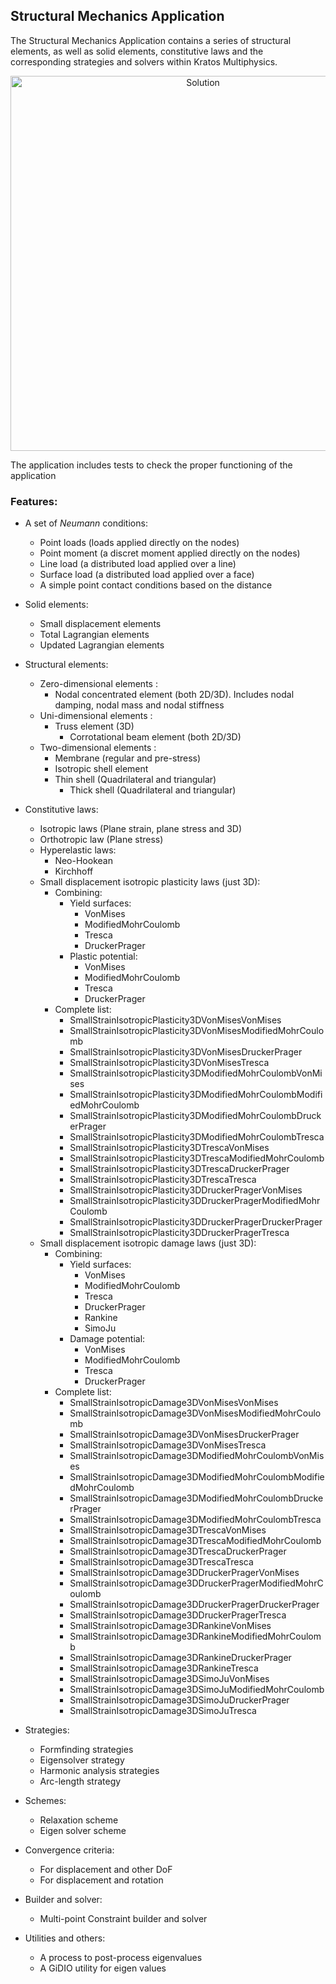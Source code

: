  
## Structural Mechanics Application  
  
The Structural Mechanics Application contains a series of structural elements, as well as solid elements, constitutive laws and the corresponding strategies and solvers within Kratos Multiphysics.  
 
<p align="center"> 
  <img src="https://github.com/KratosMultiphysics/Examples/raw/master/structural_mechanics/validation/beam_roll_up/data/rollup.gif" alt="Solution" style="width: 600px;"/> 
</p> 
  
The application includes tests to check the proper functioning of the application 
  
### Features:  
  
- A set of *Neumann* conditions:
     * Point loads (loads applied directly on the nodes)
     * Point moment (a discret moment applied directly on the nodes) 
     * Line load (a distributed load applied over a line)
     * Surface load (a distributed load applied over a face)
     * A simple point contact conditions based on the distance
     
- Solid elements:
    * Small displacement elements
    * Total Lagrangian elements
    * Updated Lagrangian elements
    
- Structural elements:
    * Zero-dimensional elements :
        * Nodal concentrated element (both 2D/3D). Includes nodal damping, nodal mass and nodal stiffness
    * Uni-dimensional elements :
        * Truss element (3D)
           * Corrotational beam element (both 2D/3D)
    * Two-dimensional elements :
        * Membrane (regular and pre-stress)
        * Isotropic shell element
        * Thin shell (Quadrilateral and triangular)
           * Thick shell (Quadrilateral and triangular)

- Constitutive laws: 
    * Isotropic laws (Plane strain, plane stress and 3D)
    * Orthotropic law (Plane stress)
    * Hyperelastic laws:
        * Neo-Hookean
        * Kirchhoff
    * Small displacement isotropic plasticity laws (just 3D):
        * Combining:
            * Yield surfaces:
                * VonMises
                * ModifiedMohrCoulomb
                * Tresca 
                * DruckerPrager 
            * Plastic potential:
                * VonMises
                * ModifiedMohrCoulomb
                * Tresca
                * DruckerPrager
        * Complete list:
            * SmallStrainIsotropicPlasticity3DVonMisesVonMises
            * SmallStrainIsotropicPlasticity3DVonMisesModifiedMohrCoulomb
            * SmallStrainIsotropicPlasticity3DVonMisesDruckerPrager
            * SmallStrainIsotropicPlasticity3DVonMisesTresca
            * SmallStrainIsotropicPlasticity3DModifiedMohrCoulombVonMises
            * SmallStrainIsotropicPlasticity3DModifiedMohrCoulombModifiedMohrCoulomb
            * SmallStrainIsotropicPlasticity3DModifiedMohrCoulombDruckerPrager
            * SmallStrainIsotropicPlasticity3DModifiedMohrCoulombTresca
            * SmallStrainIsotropicPlasticity3DTrescaVonMises
            * SmallStrainIsotropicPlasticity3DTrescaModifiedMohrCoulomb
            * SmallStrainIsotropicPlasticity3DTrescaDruckerPrager
            * SmallStrainIsotropicPlasticity3DTrescaTresca
            * SmallStrainIsotropicPlasticity3DDruckerPragerVonMises
            * SmallStrainIsotropicPlasticity3DDruckerPragerModifiedMohrCoulomb
            * SmallStrainIsotropicPlasticity3DDruckerPragerDruckerPrager
            * SmallStrainIsotropicPlasticity3DDruckerPragerTresca
    * Small displacement isotropic damage laws (just 3D):
        * Combining:
            * Yield surfaces:
                * VonMises
                * ModifiedMohrCoulomb
                * Tresca 
                * DruckerPrager 
                * Rankine 
                * SimoJu 
            * Damage potential:
                * VonMises
                * ModifiedMohrCoulomb
                * Tresca
                * DruckerPrager
        * Complete list:
            * SmallStrainIsotropicDamage3DVonMisesVonMises
            * SmallStrainIsotropicDamage3DVonMisesModifiedMohrCoulomb
            * SmallStrainIsotropicDamage3DVonMisesDruckerPrager
            * SmallStrainIsotropicDamage3DVonMisesTresca
            * SmallStrainIsotropicDamage3DModifiedMohrCoulombVonMises
            * SmallStrainIsotropicDamage3DModifiedMohrCoulombModifiedMohrCoulomb
            * SmallStrainIsotropicDamage3DModifiedMohrCoulombDruckerPrager
            * SmallStrainIsotropicDamage3DModifiedMohrCoulombTresca
            * SmallStrainIsotropicDamage3DTrescaVonMises
            * SmallStrainIsotropicDamage3DTrescaModifiedMohrCoulomb
            * SmallStrainIsotropicDamage3DTrescaDruckerPrager
            * SmallStrainIsotropicDamage3DTrescaTresca
            * SmallStrainIsotropicDamage3DDruckerPragerVonMises
            * SmallStrainIsotropicDamage3DDruckerPragerModifiedMohrCoulomb
            * SmallStrainIsotropicDamage3DDruckerPragerDruckerPrager
            * SmallStrainIsotropicDamage3DDruckerPragerTresca
            * SmallStrainIsotropicDamage3DRankineVonMises
            * SmallStrainIsotropicDamage3DRankineModifiedMohrCoulomb
            * SmallStrainIsotropicDamage3DRankineDruckerPrager
            * SmallStrainIsotropicDamage3DRankineTresca
            * SmallStrainIsotropicDamage3DSimoJuVonMises
            * SmallStrainIsotropicDamage3DSimoJuModifiedMohrCoulomb
            * SmallStrainIsotropicDamage3DSimoJuDruckerPrager
            * SmallStrainIsotropicDamage3DSimoJuTresca

- Strategies:
    * Formfinding strategies
    * Eigensolver strategy
    * Harmonic analysis strategies
    * Arc-length strategy

- Schemes:
    * Relaxation scheme
    * Eigen solver scheme

- Convergence criteria:
    * For displacement and other DoF
    * For displacement and rotation

- Builder and solver:    
    * Multi-point Constraint builder and solver

- Utilities and others:
    * A process to post-process eigenvalues
    * A GiDIO utility for eigen values
